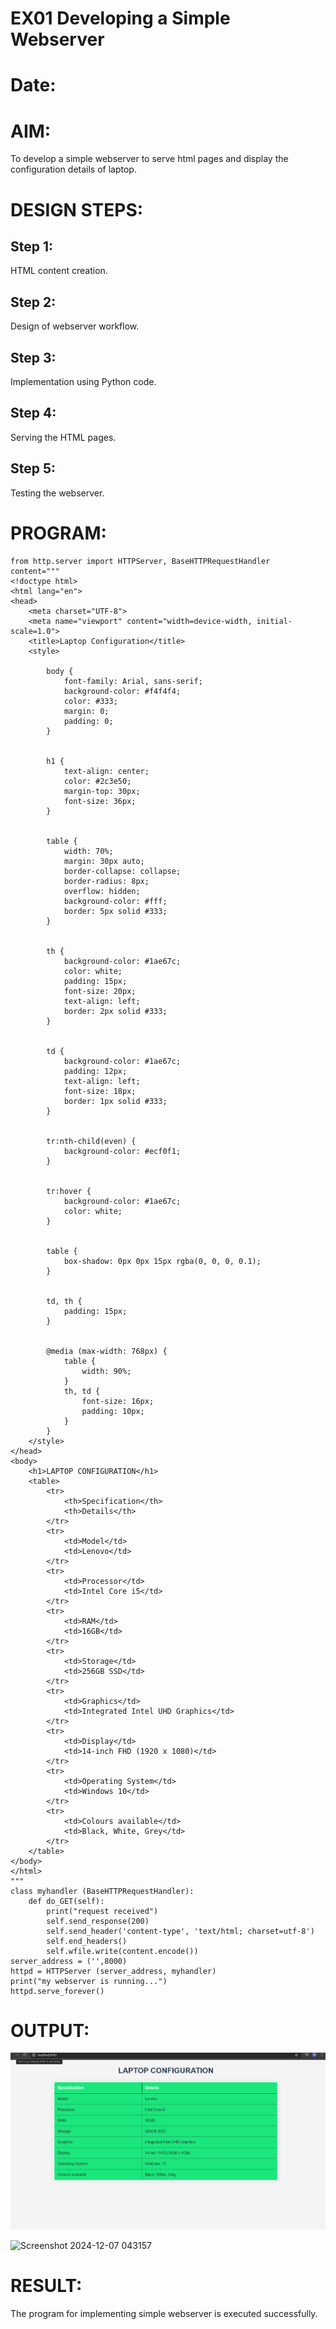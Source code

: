 # EX01 Developing a Simple Webserver

# Date:
# AIM:
To develop a simple webserver to serve html pages and display the configuration details of laptop.

# DESIGN STEPS:
## Step 1:
HTML content creation.

## Step 2:
Design of webserver workflow.

## Step 3:
Implementation using Python code.

## Step 4:
Serving the HTML pages.

## Step 5:
Testing the webserver.

# PROGRAM:
```
from http.server import HTTPServer, BaseHTTPRequestHandler
content="""
<!doctype html>
<html lang="en">
<head>
    <meta charset="UTF-8">
    <meta name="viewport" content="width=device-width, initial-scale=1.0">
    <title>Laptop Configuration</title>
    <style>
        
        body {
            font-family: Arial, sans-serif;
            background-color: #f4f4f4;
            color: #333;
            margin: 0;
            padding: 0;
        }

        
        h1 {
            text-align: center;
            color: #2c3e50;
            margin-top: 30px;
            font-size: 36px;
        }

        
        table {
            width: 70%;
            margin: 30px auto;
            border-collapse: collapse;
            border-radius: 8px;
            overflow: hidden;
            background-color: #fff;
            border: 5px solid #333; 
        }

        
        th {
            background-color: #1ae67c;
            color: white;
            padding: 15px;
            font-size: 20px;
            text-align: left;
            border: 2px solid #333; 
        }

        
        td {
            background-color: #1ae67c;
            padding: 12px;
            text-align: left;
            font-size: 18px;
            border: 1px solid #333; 
        }

        
        tr:nth-child(even) {
            background-color: #ecf0f1;
        }

    
        tr:hover {
            background-color: #1ae67c;
            color: white;
        }

        
        table {
            box-shadow: 0px 0px 15px rgba(0, 0, 0, 0.1);
        }

    
        td, th {
            padding: 15px;
        }

        
        @media (max-width: 768px) {
            table {
                width: 90%;
            }
            th, td {
                font-size: 16px;
                padding: 10px;
            }
        }
    </style>
</head>
<body>
    <h1>LAPTOP CONFIGURATION</h1>
    <table>
        <tr>
            <th>Specification</th>
            <th>Details</th>
        </tr>
        <tr>
            <td>Model</td>
            <td>Lenovo</td>
        </tr>
        <tr>
            <td>Processor</td>
            <td>Intel Core i5</td>
        </tr>
        <tr>
            <td>RAM</td>
            <td>16GB</td>
        </tr>
        <tr>
            <td>Storage</td>
            <td>256GB SSD</td>
        </tr>
        <tr>
            <td>Graphics</td>
            <td>Integrated Intel UHD Graphics</td>
        </tr>
        <tr>
            <td>Display</td>
            <td>14-inch FHD (1920 x 1080)</td>
        </tr>
        <tr>
            <td>Operating System</td>
            <td>Windows 10</td>
        </tr>
        <tr>
            <td>Colours available</td>
            <td>Black, White, Grey</td>
        </tr>
    </table>
</body>
</html>
"""
class myhandler (BaseHTTPRequestHandler):
    def do_GET(self):
        print("request received")
        self.send_response(200)
        self.send_header('content-type', 'text/html; charset=utf-8')
        self.end_headers()
        self.wfile.write(content.encode())
server_address = ('',8000)
httpd = HTTPServer (server_address, myhandler)
print("my webserver is running...")
httpd.serve_forever()
```
# OUTPUT:



![alt text](<Screenshot 2024-12-07 032754.png>)






![Screenshot 2024-12-07 043157](https://github.com/user-attachments/assets/3c2d0b89-9a52-4e22-a5d7-9a553e8149d1)






# RESULT:
The program for implementing simple webserver is executed successfully.

